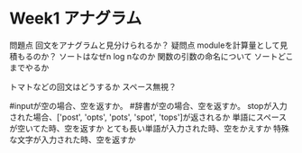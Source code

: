 # Week1 アナグラム

問題点
回文をアナグラムと見分けられるか？
疑問点
moduleを計算量として見積もるのか？
ソートはなぜn log nなのか
関数の引数の命名について
ソートどこまでやるか

トマトなどの回文はどうするか
スペース無視？

#inputが空の場合、空を返すか。
#辞書が空の場合、空を返すか。
stopが入力された場合、['post', 'opts', 'pots', 'spot', 'tops']が返されるか
単語にスペースが空いてた時、空を返すか
とても長い単語が入力された時、空をかえすか
特殊な文字が入力された時、空を返すか

